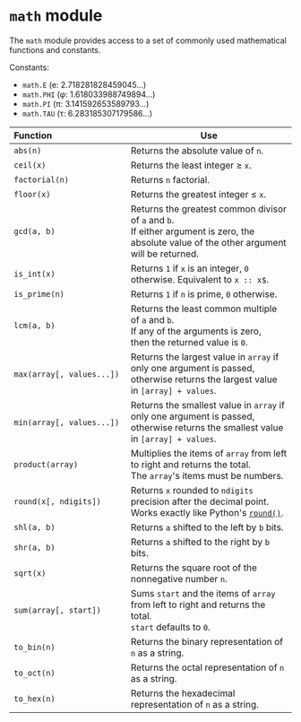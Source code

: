 # `math` module

The `math` module provides access to a set of commonly used mathematical
functions and constants.

Constants:

- `math.E` (e: 2.718281828459045...)
- `math.PHI` (φ: 1.618033988749894...)
- `math.PI` (π: 3.141592653589793...)
- `math.TAU` (τ: 6.283185307179586...)

<center>

Function                             | Use
---                                  | ---
`abs(n)`                             | Returns the absolute value of `n`.
`ceil(x)`                            | Returns the least integer ≥ `x`.
`factorial(n)`                       | Returns `n` factorial.
`floor(x)`                           | Returns the greatest integer ≤ `x`.
`gcd(a, b)`                          | Returns the greatest common divisor of `a` and `b`.<br>If either argument is zero, the absolute value of the other argument will be returned.
`is_int(x)`                          | Returns `1` if `x` is an integer, `0` otherwise. Equivalent to `x :: x$`.
`is_prime(n)`                        | Returns `1` if `n` is prime, `0` otherwise.
`lcm(a, b)`                          | Returns the least common multiple of `a` and `b`.<br>If any of the arguments is zero,<br> then the returned value is `0`.
`max(array[, values...])`            | Returns the largest value in `array` if only one argument is passed,<br>otherwise returns the largest value in `[array] + values`.
`min(array[, values...])`            | Returns the smallest value in `array` if only one argument is passed,<br>otherwise returns the smallest value in `[array] + values`.
`product(array)`                     | Multiplies the items of `array` from left to right and returns the total.<br>The `array`'s items must be numbers.
`round(x[, ndigits])`                | Returns `x` rounded to `ndigits` precision after the decimal point.<br>Works exactly like Python's [`round()`](https://docs.python.org/3/library/functions.html#round).
`shl(a, b)`                          | Returns `a` shifted to the left by `b` bits.
`shr(a, b)`                          | Returns `a` shifted to the right by `b` bits.
`sqrt(x)`                            | Returns the square root of the nonnegative number `n`.
`sum(array[, start])`                | Sums `start` and the items of `array` from left to right and returns the total.<br>`start` defaults to `0`.
`to_bin(n)`                          | Returns the binary representation of `n` as a string.
`to_oct(n)`                          | Returns the octal representation of `n` as a string.
`to_hex(n)`                          | Returns the hexadecimal representation of `n` as a string.

</center>
